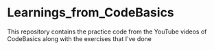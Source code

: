 # Learnings_from_CodeBasics

This repository contains the practice code from the YouTube videos of CodeBasics along with the exercises that I've done
